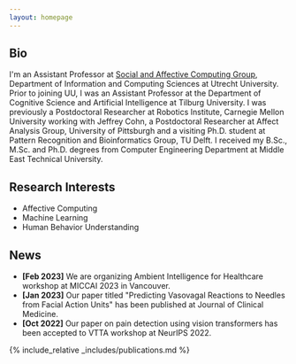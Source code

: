 ```yaml
---
layout: homepage
---
```


## Bio

I'm an Assistant Professor at [Social and Affective Computing Group](https://www.uu.nl/en/research/interaction/social-and-affective-computing), Department of Information and Computing Sciences at Utrecht University. Prior to joining UU, I was an Assistant Professor at the Department of Cognitive Science and Artificial Intelligence at Tilburg University. I was previously a Postdoctoral Researcher at Robotics Institute, Carnegie Mellon University working with Jeffrey Cohn, a Postdoctoral Researcher at Affect Analysis Group, University of Pittsburgh and a visiting Ph.D. student at Pattern Recognition and Bioinformatics Group, TU Delft. I received my B.Sc., M.Sc. and Ph.D. degrees from Computer Engineering Department at Middle East Technical University.

## Research Interests

- Affective Computing
- Machine Learning
- Human Behavior Understanding

## News

- **[Feb 2023]** We are organizing Ambient Intelligence for Healthcare workshop at MICCAI 2023 in Vancouver.
- **[Jan 2023]** Our paper titled "Predicting Vasovagal Reactions to Needles from Facial Action Units" has been published at Journal of Clinical Medicine.
- **[Oct 2022]** Our paper on pain detection using vision transformers has been accepted to VTTA workshop at NeurIPS 2022.

{% include_relative _includes/publications.md %}
